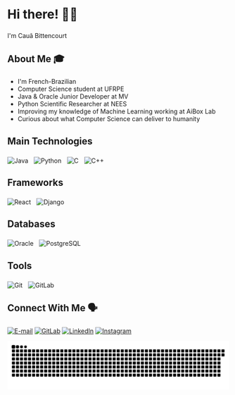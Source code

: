 <h1 align="left">Hi there! 👨‍💻</h1>

###

<p align="left">I'm Cauã Bittencourt </p>

###

<h2 align="left">About Me 🎓</h2>

###

<ul>
  <li>I'm French-Brazilian </li>
  <li>Computer Science student at UFRPE</li>
  <li>Java & Oracle Junior Developer at MV</li>
  <li>Python Scientific Researcher at NEES</li>
  <li>Improving my knowledge of Machine Learning working at AiBox Lab</li>
  <li>Curious about what Computer Science can deliver to humanity</li>
</ul>

###

<h2 align="left">Main Technologies </h2>

###

<div align="left">   
  <img src="https://cdn.jsdelivr.net/gh/devicons/devicon@latest/icons/java/java-original.svg" alt="Java" width="50" />   
  <img width="5" />
  <img src="https://cdn.jsdelivr.net/gh/devicons/devicon@latest/icons/python/python-original.svg" alt="Python" width="50" />
  <img width="5" />
  <img src="https://cdn.jsdelivr.net/gh/devicons/devicon/icons/c/c-original.svg" alt="C" width="50" />
  <img width="5" />
  <img src="https://cdn.jsdelivr.net/gh/devicons/devicon@latest/icons/cplusplus/cplusplus-original.svg" alt="C++" width="50" />
  <img width="5" />
</div>

###

<h2 align="left">Frameworks </h2>

### 

<div align="left">
  <img src="https://cdn.jsdelivr.net/gh/devicons/devicon@latest/icons/react/react-original.svg" alt="React" width="50" />
  <img width="5" />
  <img src="https://icongr.am/devicon/django-line.svg?size=148&color=ffffff" alt="Django" width="50" />
  <img width="5" />
</div>

###

<h2 align="left">Databases </h2>

### 

<div align="left">
  <img src="https://cdn.jsdelivr.net/gh/devicons/devicon@latest/icons/oracle/oracle-original.svg" alt="Oracle" width="50" />
  <img width="5" />
  <img src="https://cdn.jsdelivr.net/gh/devicons/devicon@latest/icons/postgresql/postgresql-original-wordmark.svg" alt="PostgreSQL" width="50" />
  <img width="5" />
</div>

###

<h2 align="left">Tools </h2>

### 

<div align="left">
  <img src="https://cdn.jsdelivr.net/gh/devicons/devicon@latest/icons/git/git-original.svg" alt="Git" width="50" />    
  <img width="5" />
  <img src="https://cdn.jsdelivr.net/gh/devicons/devicon@latest/icons/gitlab/gitlab-original.svg" alt="GitLab" width="50" />
  <img width="5" />    
</div>

###

<h2 align="left">Connect With Me 🗣️</h2>

###

<div align="left">

  [![E-mail](https://img.shields.io/badge/-Email-000?style=for-the-badge&logo=microsoft-outlook&logoColor=007BFF)](mailto:caua.fb@gmail.com)
  [![GitLab](https://img.shields.io/badge/GitLab-330F63?style=for-the-badge&logo=gitlab&logoColor=white)](https://gitlab.com/SEUUSERNAME)
  [![LinkedIn](https://img.shields.io/badge/LinkedIn-0077B5?style=for-the-badge&logo=linkedin&logoColor=white)](https://www.linkedin.com/in/CauBitten/)
  [![Instagram](https://img.shields.io/badge/-Instagram-%23E4405F?style=for-the-badge&logo=instagram&logoColor=white)](https://www.instagram.com/caubitten/)
</div>

<!-- Snake Animation -->
<div align="center">

  ![snake gif](https://github.com/CauBitten/CauBitten/blob/output/github-snake-dark.svg)
</div>
